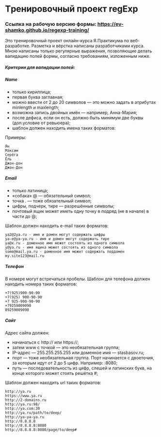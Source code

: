 Tренировочный проект regExp
=====

### Cсылка на рабочую версию формы: https://ev-shamko.github.io/regexp-training/

Это тренировочный проект онлайн-курса Я.Практикума по веб-разработке. Разметка и вёрстка написаны разработчиками курса. Мною написаны только регулярные выражения, позволяющие делать валидацию полей формы, согласно требованиям, изложенным ниже.

##### Критерии для валидации полей:


##### Name
* только кириллица;
* первая буква заглавная;
* можно ввести от 2 до 20 символов — это можно задать в атрибутах minlength и maxlength;
* возможна запись двойных имён — например, Анна-Мария;
* после дефиса, если он есть, должно быть минимум две буквы (доп.условие от ревьюера);
* шаблон должен находить имена таких форматов:

Примеры:
```
Ян
Максим
Серёга
Ёль
Джон-дон
Джон-Дон
```


##### Email
* только латиница;
* «собака» @ — обязательный символ;
* точка . — тоже обязательный символ;
* цифры, подчерк, тире — разрешённые символы;
* почтовый ящик может иметь одну точку в подряд (не в начале) в части до @;

Шаблон должен находить e-mail таких форматов:

```
ya2@2ya.ru - имя и домен могут содержать цифры
ya-e@ya-ya.ru - имя и домен могут содержать тире
ya@x.ru - доменное имя может состоять из одного символа
y@ya.ru - имя ящика может состоять из одного символа
some@mail.ya.ru - доменное имя может содержать поддомен
my.site123@mail.ru
```


#####  Телефон

В номере могут встречаться пробелы.
Шаблон для телефона должен находить номера таких форматов:

```
+7(925)900-90-90
+7(925) 900-90-90
+7 925-900-90-90
+79259009090
89259009090
```


##### Сайт

Адрес сайта должен:

* начинаться с http:// или https://;
* затем www с точкой — это необязательная группа;
* IP-адрес — 255.255.255.255 или доменное имя — stasbasov.ru;
* порт — тоже необязательная группа. Порт начинается с двоеточия, за которым идут от 2 до 5 цифр. Например: :8080;
* путь — последовательность из цифр, слешей и латинских букв, на конце которого может стоять решётка #;


Шаблон должен находить url таких форматов:

```
http://ya.ru
https://www.ya.ru
http://2-domains.ru
http://ya.ru:98/
http://ya.com:30
http://ya.ru/path/to/deep/
http://ya-ya-ya.ru
http://8.8.8.8
http://8.8.8.8:8080
http://8.8.8.8:8080/page/to/deep#
```
